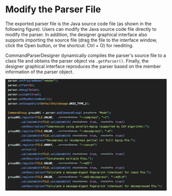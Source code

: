 # Modify the Parser File

The exported parser file is the Java source code file (as shown in the following figure). Users can modify the Java source code file directly to modify the parser. In addition, the designer graphical interface also supports importing the source file (drag the file to the interface window, click the Open button, or the shortcut: Ctrl + O) for reediting.

CommandParserDesigner dynamically compiles the parser's source file to a class file and obtains the parser object via `.getParser()`. Finally, the designer graphical interface reproduces the parser based on the member information of the parser object.

![reedit-reedit](../../../image/reedit-reedit.png)